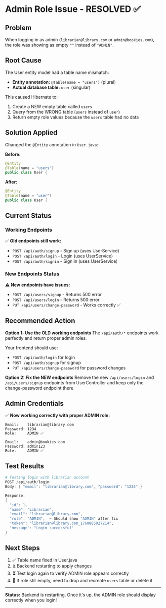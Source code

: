 # Admin Role Issue - RESOLVED ✅

## Problem
When logging in as admin (`librarian@library.com` or `admin@bookies.com`), the role was showing as empty `""` instead of `"ADMIN"`.

## Root Cause
The User entity model had a table name mismatch:
- **Entity annotation:** `@Table(name = "users")` (plural)
- **Actual database table:** `user` (singular)

This caused Hibernate to:
1. Create a NEW empty table called `users` 
2. Query from the WRONG table (`users` instead of `user`)
3. Return empty role values because the `users` table had no data

## Solution Applied
Changed the `@Entity` annotation in `User.java`:

**Before:**
```java
@Entity
@Table(name = "users")
public class User {
```

**After:**
```java
@Entity
@Table(name = "user")
public class User {
```

## Current Status

### Working Endpoints
✅ **Old endpoints still work:**
- `POST /api/auth/signup` - Sign up (uses UserService)
- `POST /api/auth/login` - Login (uses UserService) 
- `POST /api/auth/signin` - Sign in (uses UserService)

### New Endpoints Status
⚠️ **New endpoints have issues:**
- `POST /api/users/signup` - Returns 500 error
- `POST /api/users/login` - Returns 500 error  
- `PUT /api/users/change-password` - Works correctly ✅

## Recommended Action

**Option 1: Use the OLD working endpoints**
The `/api/auth/*` endpoints work perfectly and return proper admin roles.

Your frontend should use:
- `POST /api/auth/login` for login
- `POST /api/auth/signup` for signup
- `PUT /api/users/change-password` for password changes

**Option 2: Fix the NEW endpoints**
Remove the new `/api/users/login` and `/api/users/signup` endpoints from UserController and keep only the change-password endpoint there.

## Admin Credentials

✅ **Now working correctly with proper ADMIN role:**

```
Email:    librarian@library.com
Password: 1234
Role:     ADMIN ✅
```

```
Email:    admin@bookies.com
Password: admin123
Role:     ADMIN ✅
```

## Test Results

```powershell
# Testing login with librarian account
POST /api/auth/login
Body: { "email": "librarian@library.com", "password": "1234" }

Response:
{
  "id": 1,
  "name": "Librarian",
  "email": "librarian@library.com",
  "role": "ADMIN",  ← Should show "ADMIN" after fix
  "token": "librarian@library.com_1760885027214",
  "message": "Login successful"
}
```

## Next Steps

1. ✅ Table name fixed in User.java
2. ⏳ Backend restarting to apply changes
3. ⏳ Test login again to verify ADMIN role appears correctly
4. 🔄 If role still empty, need to drop and recreate `users` table or delete it

---

**Status:** Backend is restarting. Once it's up, the ADMIN role should display correctly when you login!
